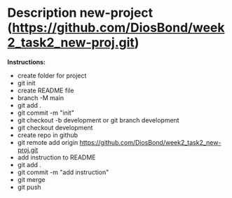 # Description new-project (https://github.com/DiosBond/week2_task2_new-proj.git)

**Instructions:**
- create folder for project
- git init
- create README file
- branch -M main
- git add .
- git commit -m "init"
- git checkout -b development or git branch development
- git checkout development
- create repo in github
- git remote add origin https://github.com/DiosBond/week2_task2_new-proj.git
- add instruction to README
- git add .
- git commit -m "add instruction"
- git merge
- git push